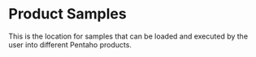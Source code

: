 # Product Samples

This is the location for samples that can be loaded and executed by the user into different Pentaho products.